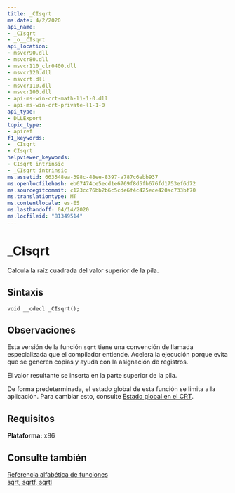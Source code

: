 ```yaml
---
title: _CIsqrt
ms.date: 4/2/2020
api_name:
- _CIsqrt
- _o__CIsqrt
api_location:
- msvcr90.dll
- msvcr80.dll
- msvcr110_clr0400.dll
- msvcr120.dll
- msvcrt.dll
- msvcr110.dll
- msvcr100.dll
- api-ms-win-crt-math-l1-1-0.dll
- api-ms-win-crt-private-l1-1-0
api_type:
- DLLExport
topic_type:
- apiref
f1_keywords:
- _CIsqrt
- CIsqrt
helpviewer_keywords:
- CIsqrt intrinsic
- _CIsqrt intrinsic
ms.assetid: 663548ea-398c-48ee-8397-a787c6ebb937
ms.openlocfilehash: eb67474ce5ecd1e6769f8d5fb676fd1753ef6d72
ms.sourcegitcommit: c123cc76bb2b6c5cde6f4c425ece420ac733bf70
ms.translationtype: MT
ms.contentlocale: es-ES
ms.lasthandoff: 04/14/2020
ms.locfileid: "81349514"
---
```

# <a name="_cisqrt"></a>_CIsqrt

Calcula la raíz cuadrada del valor superior de la pila.

## <a name="syntax"></a>Sintaxis

```
void __cdecl _CIsqrt();
```

## <a name="remarks"></a>Observaciones

Esta versión de la función `sqrt` tiene una convención de llamada especializada que el compilador entiende. Acelera la ejecución porque evita que se generen copias y ayuda con la asignación de registros.

El valor resultante se inserta en la parte superior de la pila.

De forma predeterminada, el estado global de esta función se limita a la aplicación. Para cambiar esto, consulte [Estado global en el CRT](global-state.md).

## <a name="requirements"></a>Requisitos

**Plataforma:** x86

## <a name="see-also"></a>Consulte también

[Referencia alfabética de funciones](../c-runtime-library/reference/crt-alphabetical-function-reference.md)<br/>
[sqrt, sqrtf, sqrtl](../c-runtime-library/reference/sqrt-sqrtf-sqrtl.md)
